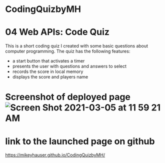 # CodingQuizbyMH
# 04 Web APIs: Code Quiz

This is a short coding quiz I created with some basic questions about computer programming.  The quiz has the following features:

 *   a start button that activates a timer
 *   presents the user with questions and answers to select
 *   records the score in local memory
 *   displays the score and players name



# Screenshot of deployed page![Screen Shot 2021-03-05 at 11 59 21 AM](https://user-images.githubusercontent.com/77997587/110148345-b5075100-7daa-11eb-915a-300d46aafa1e.png)

# link to the launched page on github
 https://mikeyhauser.github.io/CodingQuizbyMH/
